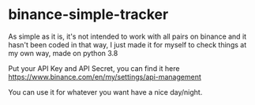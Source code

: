 # binance-simple-tracker

As simple as it is, it's not intended to work with all pairs on binance and it hasn't been coded in that way, I just made it for myself to check things at my own way, made on python 3.8

 Put your API Key and API Secret, you can find it here https://www.binance.com/en/my/settings/api-management

You can use it for whatever you want have a nice day/night.
